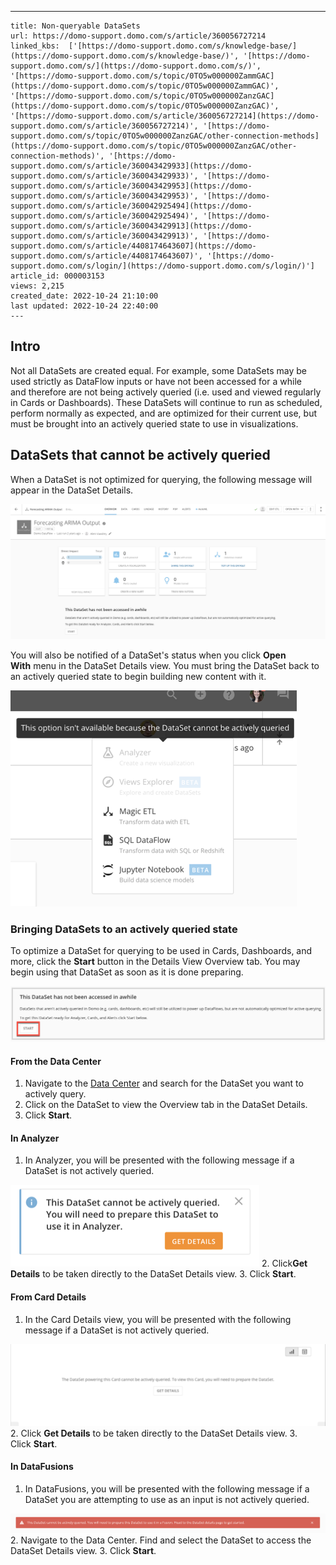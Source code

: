 ---
    title: Non-queryable DataSets
    url: https://domo-support.domo.com/s/article/360056727214
    linked_kbs:  ['[https://domo-support.domo.com/s/knowledge-base/](https://domo-support.domo.com/s/knowledge-base/)', '[https://domo-support.domo.com/s/](https://domo-support.domo.com/s/)', '[https://domo-support.domo.com/s/topic/0TO5w000000ZammGAC](https://domo-support.domo.com/s/topic/0TO5w000000ZammGAC)', '[https://domo-support.domo.com/s/topic/0TO5w000000ZanzGAC](https://domo-support.domo.com/s/topic/0TO5w000000ZanzGAC)', '[https://domo-support.domo.com/s/article/360056727214](https://domo-support.domo.com/s/article/360056727214)', '[https://domo-support.domo.com/s/topic/0TO5w000000ZanzGAC/other-connection-methods](https://domo-support.domo.com/s/topic/0TO5w000000ZanzGAC/other-connection-methods)', '[https://domo-support.domo.com/s/article/360043429933](https://domo-support.domo.com/s/article/360043429933)', '[https://domo-support.domo.com/s/article/360043429953](https://domo-support.domo.com/s/article/360043429953)', '[https://domo-support.domo.com/s/article/360042925494](https://domo-support.domo.com/s/article/360042925494)', '[https://domo-support.domo.com/s/article/360043429913](https://domo-support.domo.com/s/article/360043429913)', '[https://domo-support.domo.com/s/article/4408174643607](https://domo-support.domo.com/s/article/4408174643607)', '[https://domo-support.domo.com/s/login/](https://domo-support.domo.com/s/login/)']
    article_id: 000003153
    views: 2,215
    created_date: 2022-10-24 21:10:00
    last updated: 2022-10-24 22:40:00
    ---



Intro
-----


Not all DataSets are created equal. For example, some DataSets may be used strictly as DataFlow inputs or have not been accessed for a while and therefore are not being actively queried (i.e. used and viewed regularly in Cards or Dashboards). These DataSets will continue to run as scheduled, perform normally as expected, and are optimized for their current use, but must be brought into an actively queried state to use in visualizations.


DataSets that cannot be actively queried
----------------------------------------


When a DataSet is not optimized for querying, the following message will appear in the DataSet Details.  
  



![Cold_Storage_Message.png](Cold_Storage_Message.png)  
  



You will also be notified of a DataSet's status when you click **Open With** menu in the DataSet Details view. You must bring the DataSet back to an actively queried state to begin building new content with it.  
  



![Cold_Storage_Open_With_Message.png](Cold_Storage_Open_With_Message.png)  
  



### Bringing DataSets to an actively queried state


To optimize a DataSet for querying to be used in Cards, Dashboards, and more, click the **Start** button in the Details View Overview tab. You may begin using that DataSet as soon as it is done preparing.  
  



![Cold_Storage_Start.jpg](Cold_Storage_Start.jpg)  
  



#### From the Data Center


1. Navigate to the [Data Center](https://domohelp.domo.com/Welcome/Domo_User_Interface/Data_Center_Layout "Data Center Layout") and search for the DataSet you want to actively query.
2. Click on the DataSet to view the Overview tab in the DataSet Details.
3. Click **Start**.


#### In Analyzer


1. In Analyzer, you will be presented with the following message if a DataSet is not actively queried.  
  
![Cold_Storage_Analyzer.png](Cold_Storage_Analyzer.png)
2. Click**Get Details** to be taken directly to the DataSet Details view.
3. Click **Start**.


#### From Card Details


1. In the Card Details view, you will be presented with the following message if a DataSet is not actively queried.  
  
![Cold_Storage_Cards.png](Cold_Storage_Cards.png)
2. Click **Get Details** to be taken directly to the DataSet Details view.
3. Click **Start**.


#### In DataFusions


1. In DataFusions, you will be presented with the following message if a DataSet you are attempting to use as an input is not actively queried.  
  
![Cold_Storage_DataFusion.png](Cold_Storage_DataFusion.png)
2. Navigate to the Data Center. Find and select the DataSet to access the DataSet Details view.
3. Click **Start**.
